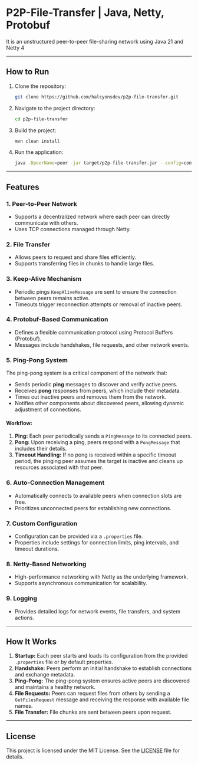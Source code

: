 # P2P-File-Transfer | Java, Netty, Protobuf
It is an unstructured peer-to-peer file-sharing network using Java 21 and Netty 4

---

## How to Run

1. Clone the repository:
   ```bash
   git clone https://github.com/halcyonsdev/p2p-file-transfer.git
   ```

2. Navigate to the project directory:
   ```bash
   cd p2p-file-transfer
   ```

3. Build the project:
   ```bash
   mvn clean install
   ```

4. Run the application:
   ```bash
   java -DpeerName=peer -jar target/p2p-file-transfer.jar --config=config/config.properties --peerName=peer --bindPort=8080
   ```

---

## Features

### 1. **Peer-to-Peer Network**
- Supports a decentralized network where each peer can directly communicate with others.
- Uses TCP connections managed through Netty.

### 2. **File Transfer**
- Allows peers to request and share files efficiently.
- Supports transferring files in chunks to handle large files.

### 3. **Keep-Alive Mechanism**
- Periodic pings `KeepAliveMessage` are sent to ensure the connection between peers remains active.
- Timeouts trigger reconnection attempts or removal of inactive peers.

### 4. **Protobuf-Based Communication**
- Defines a flexible communication protocol using Protocol Buffers (Protobuf).
- Messages include handshakes, file requests, and other network events.

### 5. **Ping-Pong System**
The ping-pong system is a critical component of the network that:
- Sends periodic **ping** messages to discover and verify active peers.
- Receives **pong** responses from peers, which include their metadata.
- Times out inactive peers and removes them from the network.
- Notifies other components about discovered peers, allowing dynamic adjustment of connections.

#### Workflow:
1. **Ping:** Each peer periodically sends a `PingMessage` to its connected peers.
2. **Pong:** Upon receiving a ping, peers respond with a `PongMessage` that includes their details.
3. **Timeout Handling:** If no pong is received within a specific timeout period, the pinging peer assumes the target is inactive and cleans up resources associated with that peer.

### 6. **Auto-Connection Management**
- Automatically connects to available peers when connection slots are free.
- Prioritizes unconnected peers for establishing new connections.

### 7. **Custom Configuration**
- Configuration can be provided via a `.properties` file.
- Properties include settings for connection limits, ping intervals, and timeout durations.

### 8. **Netty-Based Networking**
- High-performance networking with Netty as the underlying framework.
- Supports asynchronous communication for scalability.

### 9. **Logging**
- Provides detailed logs for network events, file transfers, and system actions.

---

## How It Works

1. **Startup:** Each peer starts and loads its configuration from the provided `.properties` file or by default properties.
2. **Handshake:** Peers perform an initial handshake to establish connections and exchange metadata.
3. **Ping-Pong:** The ping-pong system ensures active peers are discovered and maintains a healthy network.
4. **File Requests:** Peers can request files from others by sending a `GetFilesRequest` message and receiving the response with available file names.
5. **File Transfer:** File chunks are sent between peers upon request.

---

## License

This project is licensed under the MIT License. See the [LICENSE](LICENSE) file for details.
